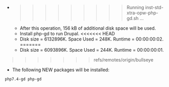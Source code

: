 * >>>>>>>>> Running inst-std-xtra-opw-php-gd.sh ...
  * After this operation, 156 kB of additional disk space will be used.
  * Install php-gd to run Drupal.
<<<<<<< HEAD
  * Disk size = 6132896K. Space Used = 248K. Runtime = 00:00:00:02.
=======
  * Disk size = 6093896K. Space Used = 244K. Runtime = 00:00:00:01.
>>>>>>> refs/remotes/origin/bullseye
  * The following NEW packages will be installed:
  ```bash
php7.4-gd php-gd
  ```
